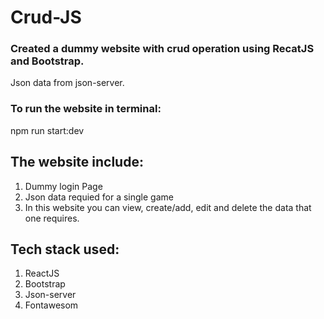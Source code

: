 # Crud-JS

### Created a dummy website with crud operation using RecatJS and Bootstrap.
Json data from json-server.
### To run the website in terminal:
npm run start:dev
## The website include:
1. Dummy login Page
2. Json data requied for a single game
3. In this website you can view, create/add, edit and delete the data that one requires.
## Tech stack used:
1. ReactJS
2. Bootstrap
3. Json-server
4. Fontawesom
